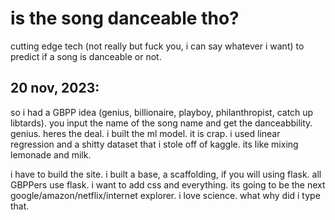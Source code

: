 # is the song danceable tho?
cutting edge tech (not really but fuck you, i can say whatever i want) to predict if a song is danceable or not. 

## 20 nov, 2023:

so i had a GBPP idea (genius, billionaire, playboy, philanthropist, catch up libtards). you input the name of the song name and get the danceabbility. genius. heres the deal. i built the ml model. it is crap. i used linear regression and a shitty dataset that i stole off of kaggle. its like mixing lemonade and milk. 

i have to build the site. i built a base, a scaffolding, if you will using flask. all GBPPers use flask. i want to add css and everything. its going to be the next google/amazon/netflix/internet explorer. i love science. what why did i type that.
